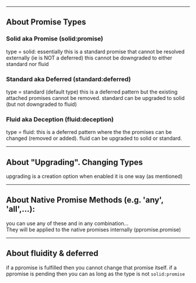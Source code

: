 
-------------------------------------------------------
About Promise Types
-------------------------------------------------------
### Solid aka Promise (solid:promise)
type = solid:
essentially this is a standard promise that cannot be resolved externally (ie is NOT a deferred)
this cannot be downgraded to either standard nor fluid

### Standard aka Deferred  (standard:deferred)
type = standard (default type)
this is a deferred pattern but the existing attached promises cannot be removed. standard can
be upgraded to solid (but not downgraded to fluid)

### Fluid aka Deception (fluid:deception)
type = fluid:
this is a deferred pattern where the the promises can be changed (removed or added).
fluid can be upgraded to solid or standard.

-------------------------------------------------------
About "Upgrading".  Changing Types
-------------------------------------------------------
upgrading is a creation option
when enabled it is one way (as mentioned)

-------------------------------------------------------
About Native Promise Methods (e.g. 'any', 'all',...):
-------------------------------------------------------
you can use any of these and in any combination...  
They will be applied to the native promises internally (ppromise.promise)

-------------------------------------------------------
About fluidity & deferred
-------------------------------------------------------
if a ppromise is fulfilled then you cannot change that promise itself.
if a ppromise is pending then you can as long as the type is not `solid:promise`

